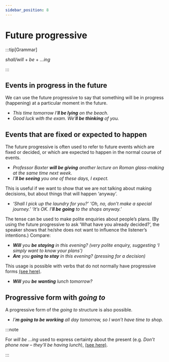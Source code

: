 ```yaml
---
sidebar_position: 8
---
```


# Future progressive

:::tip[Grammar]

*shall/will* + *be* + *…ing*

:::

## Events in progress in the future

We can use the future progressive to say that something will be in progress (happening) at a particular moment in the future.

- *This time tomorrow I’**ll be lying** on the beach.*
- *Good luck with the exam. We’**ll be thinking** of you.*

## Events that are fixed or expected to happen

The future progressive is often used to refer to future events which are fixed or decided, or which are expected to happen in the normal course of events.

- *Professor Baxter **will be giving** another lecture on Roman glass-making at the same time next week.*
- *I’**ll be seeing** you one of these days, I expect.*

This is useful if we want to show that we are not talking about making decisions, but about things that will happen ‘anyway’.

- *‘Shall I pick up the laundry for you?’ ‘Oh, no, don’t make a special journey.’ ‘It’s OK. I’**ll be going** to the shops anyway.’*

The tense can be used to make polite enquiries about people’s plans. (By using the future progressive to ask ‘What have you already decided?’, the speaker shows that he/she does not want to influence the listener’s intentions.) Compare:

- ***Will** you **be staying** in this evening? (very polite enquiry, suggesting ‘I simply want to know your plans’)*
- ***Are** you **going to stay** in this evening? (pressing for a decision)*

This usage is possible with verbs that do not normally have progressive forms [(see here)](./../verbs/non-progressive-verbs).

- ***Will** you **be** **wanting** lunch tomorrow?*

## Progressive form with *going to*

A progressive form of the *going to* structure is also possible.

- *I’**m going to be working** all day tomorrow, so I won’t have time to shop.*

:::note

For *will be …ing* used to express certainty about the present (e.g. *Don’t phone now – they’ll be having lunch*), [(see here)](./will-going-to-and-present-progressive-advanced-points#expressing-certainty-about-the-present-or-past).

:::
